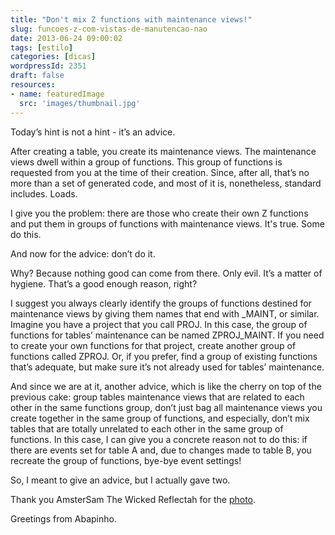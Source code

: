 ```yaml
---
title: "Don't mix Z functions with maintenance views!"
slug: funcoes-z-com-vistas-de-manutencao-nao
date: 2013-06-24 09:00:02
tags: [estilo]
categories: [dicas]
wordpressId: 2351
draft: false
resources:
- name: featuredImage
  src: 'images/thumbnail.jpg'
---
```

Today’s hint is not a hint - it’s an advice.

After creating a table, you create its maintenance views. The maintenance views dwell within a group of functions. This group of functions is requested from you at the time of their creation. Since, after all, that’s no more than a set of generated code, and most of it is, nonetheless, standard includes. Loads.

I give you the problem: there are those who create their own Z functions and put them in groups of functions with maintenance views. It's true. Some do this.

<!--more-->

And now for the advice: don’t do it.

Why? Because nothing good can come from there. Only evil. It’s a matter of hygiene. That’s a good enough reason, right?

I suggest you always clearly identify the groups of functions destined for maintenance views by giving them names that end with _MAINT, or similar. Imagine you have a project that you call PROJ. In this case, the group of functions for tables’ maintenance can be named ZPROJ_MAINT. If you need to create your own functions for that project, create another group of functions called ZPROJ. Or, if you prefer, find a group of existing functions that’s adequate, but make sure it’s not already used for tables’ maintenance.

And since we are at it, another advice, which is like the cherry on top of the previous cake: group tables maintenance views that are related to each other in the same functions group, don’t just bag all maintenance views you create together in the same group of functions, and especially, don’t mix tables that are totally unrelated to each other in the same group of functions. In this case, I can give you a concrete reason not to do this: if there are events set for table A and, due to changes made to table B, you recreate the group of functions, bye-bye event settings!

So, I meant to give an advice, but I actually gave two.

Thank you AmsterSam The Wicked Reflectah for the [photo][1].

Greetings from Abapinho.

   [1]: https://www.flickr.com/photos/amstersam/4608512202
